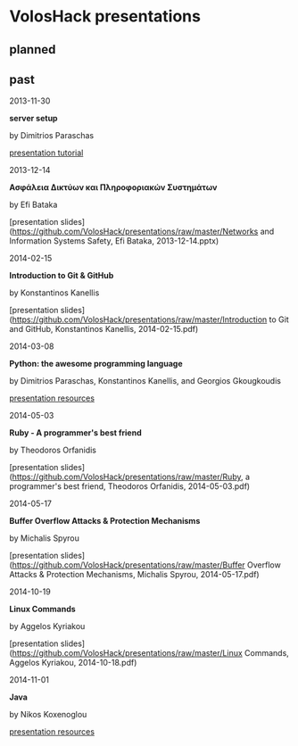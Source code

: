 VolosHack presentations
=========

planned
---


past
---

2013-11-30

**server setup**

by Dimitrios Paraschas

[presentation tutorial](http://voloshack.tk/?p=67)


2013-12-14

**Ασφάλεια Δικτύων και Πληροφοριακών Συστημάτων**

by Efi Bataka

[presentation slides](https://github.com/VolosHack/presentations/raw/master/Networks and Information Systems Safety, Efi Bataka, 2013-12-14.pptx)


2014-02-15

**Introduction to Git & GitHub**

by Konstantinos Kanellis

[presentation slides](https://github.com/VolosHack/presentations/raw/master/Introduction to Git and GitHub, Konstantinos Kanellis, 2014-02-15.pdf)


2014-03-08

**Python: the awesome programming language**

by Dimitrios Paraschas, Konstantinos Kanellis, and Georgios Gkougkoudis

[presentation resources](https://github.com/VolosHack/Python-presentation)


2014-05-03

**Ruby - A programmer's best friend**

by Theodoros Orfanidis

[presentation slides](https://github.com/VolosHack/presentations/raw/master/Ruby, a programmer's best friend, Theodoros Orfanidis, 2014-05-03.pdf)


2014-05-17

**Buffer Overflow Attacks & Protection Mechanisms**

by Michalis Spyrou

[presentation slides](https://github.com/VolosHack/presentations/raw/master/Buffer Overflow Attacks & Protection Mechanisms, Michalis Spyrou, 2014-05-17.pdf)


2014-10-19

**Linux Commands**

by Aggelos Kyriakou

[presentation slides](https://github.com/VolosHack/presentations/raw/master/Linux Commands, Aggelos Kyriakou, 2014-10-18.pdf)


2014-11-01

**Java**

by Nikos Koxenoglou

[presentation resources](https://github.com/VolosHack/presentations/tree/master/Java%2C%20Nikos%20Koxenoglou%2C%202014-11-01)
